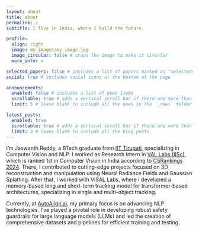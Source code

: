 ```yaml
---
layout: about
title: about
permalink: /
subtitle: I live in India, where I build the future.

profile:
  align: right
  image: my_images/my_image.jpg
  image_circular: false # crops the image to make it circular
  more_info: >

selected_papers: false # includes a list of papers marked as "selected={true}"
social: true # includes social icons at the bottom of the page

announcements:
  enabled: false # includes a list of news items
  scrollable: true # adds a vertical scroll bar if there are more than 3 news items
  limit: 5 # leave blank to include all the news in the `_news` folder

latest_posts:
  enabled: true
  scrollable: true # adds a vertical scroll bar if there are more than 3 new posts items
  limit: 3 # leave blank to include all the blog posts
---
```


I’m Jaswanth Reddy, a BTech graduate from [IIT Tirupati](https://www.iittp.ac.in/), specializing in Computer Vision and NLP. I worked as Research Intern in [VAL Labs (IISc)](https://val.cds.iisc.ac.in/), which is ranked 1st in Computer Vision in India according to [CSRankings 2024](https://csrankings.org/#/fromyear/2014/toyear/2024/index?ai&vision&mlmining&nlp&inforet&in). There, I contributed to cutting-edge projects focused on 3D reconstruction and manipulation using Neural Radiance Fields and Gaussian Splatting. After that, I worked with ViSAL Labs, where I developed a memory-based long and short-term tracking model for transformer-based architectures, specializing in single and multi-object tracking.

Currently, at [AutoAlign.ai](https://www.autoalign.ai/), my primary focus is on advancing NLP technologies. I’ve played a pivotal role in developing robust safety guardrails for large language models (LLMs) and led the creation of comprehensive datasets and pipelines for efficient training and testing.




